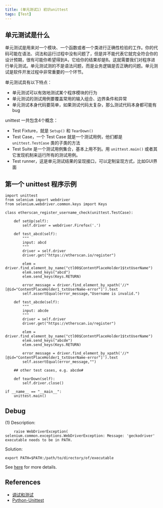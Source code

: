 ```yaml
---
title: (单元测试1) 初识unittest
tags: [Test]
---
```


## 单元测试是什么
单元测试是用来对一个模块、一个函数或者一个类进行正确性检验的工作。你的代码可能在语法、词法和运行过程中没有问题了，但是并不能代表它就完全符合你的设计预期，很有可能你希望得到A，它给你的结果却是B。这就需要我们对程序进行单元测试。单元测试测的不是语法问题，而是业务逻辑是否正确的问题。单元测试是软件开发过程中非常重要的一个环节。

单元测试具有以下特点：
- 单元测试可以有效地测试某个程序模块的行为
- 单元测试的测试用例要覆盖常用的输入组合、边界条件和异常
- 单元测试本身代码要简单，如果测试代码太复杂，那么测试代码本身都可能有bug

unittest 一共包含4个概念：
- Test Fixture，就是 `Setup()` 和 `TearDown()`
- Test Case，一个 Test Case 就是一个测试用例，他们都是 `unittest.TestCase` 类的子类的方法
- Test Suite 是一个测试用例集合，基本上用不到。用 `unittest.main()` 或者其它发现机制来运行所有的测试用例。
- Test runner，这是单元测试结果的呈现接口，可以定制呈现方式，比如GUI界面

## 第一个 unittest 程序示例
```
import unittest
from selenium import webdriver
from selenium.webdriver.common.keys import Keys

class etherscan_register_username_check(unittest.TestCase):

    def setUp(self):
        self.driver = webdriver.Firefox('.')

    def test_abcd(self):
        """
        input: abcd
        """
        driver = self.driver
        driver.get("https://etherscan.io/register")

        elem = driver.find_element_by_name("ctl00$ContentPlaceHolder1$txtUserName")
        elem.send_keys("abcd")
        elem.send_keys(Keys.RETURN)

        error_message = driver.find_element_by_xpath('//*[@id="ContentPlaceHolder1_txtUserName-error"]').text
        self.assertEqual(error_message,"Username is invalid.")

    def test_abcde(self):
        """
        input: abcde
        """
        driver = self.driver
        driver.get("https://etherscan.io/register")

        elem = driver.find_element_by_name("ctl00$ContentPlaceHolder1$txtUserName")
        elem.send_keys("abcde")
        elem.send_keys(Keys.RETURN)

        error_message = driver.find_element_by_xpath('//*[@id="ContentPlaceHolder1_txtUserName-error"]').text
        self.assertEqual(error_message,"")

    ## other test cases, e.g. abcde#

    def tearDown(self):
        self.driver.close()

if __name__ == "__main__":
    unittest.main()
```

## Debug
(1) Description:
```
    raise WebDriverException(
selenium.common.exceptions.WebDriverException: Message: 'geckodriver' executable needs to be in PATH.
```

Solution: 
```
export PATH=$PATH:/path/to/directory/of/executable
```

See [here](https://stackoverflow.com/questions/40208051/selenium-using-python-geckodriver-executable-needs-to-be-in-path) for more details.

## References
- [调试和测试](https://www.liujiangblog.com/course/python/50)
- [Python-Unittest](http://blog.wuwenxiang.net/Python-Unittest)
